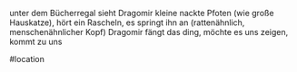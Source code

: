 unter dem Bücherregal sieht Dragomir kleine nackte Pfoten (wie große Hauskatze), hört ein Rascheln, es springt ihn an (rattenähnlich, menschenähnlicher Kopf)
Dragomir fängt das ding, möchte es uns zeigen, kommt zu uns

#location 